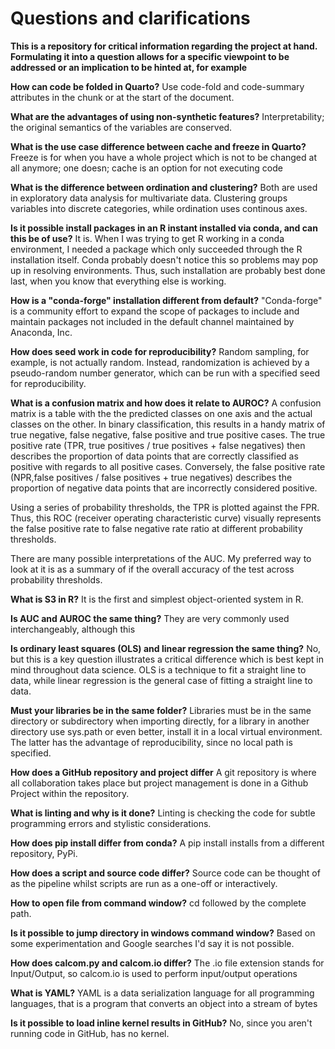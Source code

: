 # Questions and clarifications

**This is a repository for critical information regarding the project at hand. Formulating it into a question allows for a specific viewpoint to be addressed or an implication to be hinted at, for example**

**How can code be folded in Quarto?**
Use code-fold and code-summary attributes in the chunk or at the start of the document.

**What are the advantages of using non-synthetic features?**
Interpretability; the original semantics of the variables are conserved.

**What is the use case difference between cache and freeze in Quarto?**
Freeze is for when you have a whole project which is not to be changed at all anymore; one doesn; cache is an option for not executing code

**What is the difference between ordination and clustering?**
Both are used in exploratory data analysis for multivariate data. Clustering groups variables into discrete categories, while ordination uses continous axes.

**Is it possible install packages in an R instant installed via conda, and can this be of use?**
It is. When I was trying to get R working in a conda environment, I needed a package which only succeeded through the R installation itself. Conda probably doesn't notice this so problems may pop up in resolving environments. Thus, such installation are probably best done last, when you know that everything else is working.

**How is a "conda-forge" installation different from default?**
"Conda-forge" is a community effort to expand the scope of packages to include and maintain packages not included in the default channel maintained by Anaconda, Inc.

**How does seed work in code for reproducibility?**
Random sampling, for example, is not actually random. Instead, randomization is achieved by a pseudo-random number generator, which can be run with a specified seed for reproducibility.


**What is a confusion matrix and how does it relate to AUROC?**
A confusion matrix is a table with the the predicted classes on one axis and the actual classes on the other. In binary classification, this results in a handy matrix of true negative, false negative, false positive and true positive cases.
The true positive rate (TPR, true positives / true positives + false negatives) then describes the proportion of data points that are correctly classified as positive with regards to all positive cases. Conversely, the false positive rate (NPR,false positives / false positives + true negatives) describes the proportion of negative data points that are incorrectly considered positive.

Using a series of probability thresholds, the TPR is plotted against the FPR. Thus, this ROC (receiver operating characteristic curve) visually represents the false positive rate to false negative rate ratio at different probability thresholds.

There are many possible interpretations of the AUC. My preferred way to look at it is as a summary of if the overall accuracy of the test across probability thresholds.

**What is S3 in R?**
It is the first and simplest object-oriented system in R.

**Is AUC and AUROC the same thing?**
They are very commonly used interchangeably, although this

**Is ordinary least squares (OLS) and linear regression the same thing?**
No, but this is a key question illustrates a critical difference which is best kept in mind throughout data science. OLS is a technique to fit a straight line to data, while linear regression is the general case of fitting a straight line to data.

**Must your libraries be in the same folder?**
Libraries must be in the same directory or subdirectory when importing directly, for a library in another directory use sys.path or even better, install it in a local virtual environment. The latter has the advantage of reproducibility, since no local path is specified.

**How does a GitHub repository and project differ**
A git repository is where all collaboration takes place but project management is done in a Github Project within the repository.

**What is linting and why is it done?**
Linting is checking the code for subtle programming errors and stylistic considerations.

**How does pip install differ from conda?**
A pip install installs from a different repository, PyPi.

**How does a script and source code differ?**
Source code can be thought of as the pipeline whilst scripts are run as a one-off or interactively.

**How to open file from command window?**
cd followed by the complete path.

**Is it possible to jump directory in windows command window?**
Based on some experimentation and Google searches I'd say it is not possible.

**How does calcom.py and calcom.io differ?**
The .io file extension stands for Input/Output, so calcom.io is used to perform input/output operations

**What is YAML?**
YAML is a data serialization language for all programming languages, that is a program that converts an object into a stream of bytes

**Is it possible to load inline kernel results in GitHub?**
No, since you aren't running code in GitHub, has no kernel.
